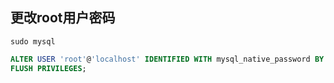 ## 更改root用户密码
```shell
sudo mysql
```
```sql
ALTER USER 'root'@'localhost' IDENTIFIED WITH mysql_native_password BY 'xmlxzl';
FLUSH PRIVILEGES;
```
